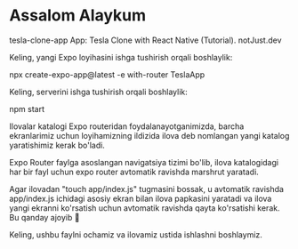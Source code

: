 # Assalom Alaykum

tesla-clone-app
 App: Tesla Clone with React Native (Tutorial). notJust․dev

Keling, yangi Expo loyihasini ishga tushirish orqali boshlaylik:

npx create-expo-app@latest -e with-router TeslaApp

Keling,  serverini ishga tushirish orqali boshlaylik:

npm start

Ilovalar katalogi
Expo routeridan foydalanayotganimizda, barcha ekranlarimiz uchun loyihamizning ildizida ilova deb nomlangan yangi katalog yaratishimiz kerak bo'ladi.

Expo Router faylga asoslangan navigatsiya tizimi bo'lib, ilova katalogidagi har bir fayl uchun expo router avtomatik ravishda marshrut yaratadi.

Agar ilovadan "touch app/index.js" tugmasini bossak, u avtomatik ravishda app/index.js ichidagi asosiy ekran bilan ilova papkasini yaratadi va ilova yangi ekranni ko'rsatish uchun avtomatik ravishda qayta ko'rsatishi kerak. Bu qanday ajoyib 🤩

Keling, ushbu faylni ochamiz va ilovamiz ustida ishlashni boshlaymiz.

